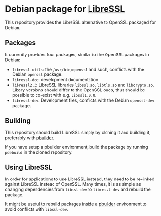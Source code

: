 # Debian package for [LibreSSL](http://www.libressl.org)

This repository provides the LibreSSL alternative to OpenSSL packaged for Debian.

## Packages

It currently provides four packages, similar to the OpenSSL packages in Debian:
* `libressl-utils`: the `/usr/bin/openssl` and such, conflicts with the Debian `openssl` package.
* `libressl-doc`: development documentation
* `libressl2.3`: LibreSSL libraries `libssl.so`, `libtls.so` and `libcrypto.so`. Libary versions should differ to the OpenSSL ones, thus should be possible to co-exist with e.g. `libssl1.0.0`.
* `libressl-dev`: Development files, conflicts with the Debian `openssl-dev` package.

## Building

This repository should build LibreSSL simply by cloning it and building it, preferably with [pbuilder](https://wiki.ubuntu.com/PbuilderHowto).

If you have setup a pbuilder environment, build the package by running `pdebuild` in the cloned repository.

## Using LibreSSL

In order for applications to use LibreSSL instead, they need to be re-linked against LibreSSL instead of OpenSSL.
Many times, it is as simple as changing dependencies from `libssl-dev` to `libressl-dev` and rebuild the package.

It might be useful to rebuild packages inside a [pbuilder](https://wiki.ubuntu.com/PbuilderHowto) environment to avoid conflicts with `libssl-dev`.
